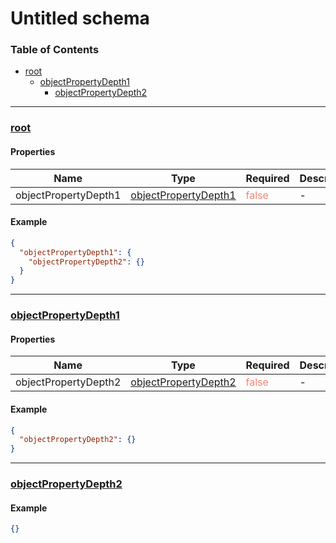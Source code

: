 # Untitled schema
### Table of Contents

- [root](#root)
    - [objectPropertyDepth1](#%2Fproperties%2FobjectPropertyDepth1)
        - [objectPropertyDepth2](#%2Fproperties%2FobjectPropertyDepth1%2Fproperties%2FobjectPropertyDepth2)

---
### <a id="root"></a>[root](#root)
#### Properties

| Name | Type | Required | Description |
|------|------|------|------|
| objectPropertyDepth1 | <u>[objectPropertyDepth1](#%2Fproperties%2FobjectPropertyDepth1)</u> | <span style="color:salmon">false</span> | \- |

#### Example

```json
{
  "objectPropertyDepth1": {
    "objectPropertyDepth2": {}
  }
}
```
---
### <a id="%2Fproperties%2FobjectPropertyDepth1"></a>[objectPropertyDepth1](#%2Fproperties%2FobjectPropertyDepth1)
#### Properties

| Name | Type | Required | Description |
|------|------|------|------|
| objectPropertyDepth2 | <u>[objectPropertyDepth2](#%2Fproperties%2FobjectPropertyDepth1%2Fproperties%2FobjectPropertyDepth2)</u> | <span style="color:salmon">false</span> | \- |

#### Example

```json
{
  "objectPropertyDepth2": {}
}
```
---
### <a id="%2Fproperties%2FobjectPropertyDepth1%2Fproperties%2FobjectPropertyDepth2"></a>[objectPropertyDepth2](#%2Fproperties%2FobjectPropertyDepth1%2Fproperties%2FobjectPropertyDepth2)
#### Example

```json
{}
```